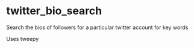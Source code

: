 # twitter_bio_search
Search the bios of followers for a particular twitter account for key words

Uses tweepy
